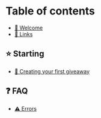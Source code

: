 # Table of contents

* [👋 Welcome](README.md)
* [🔗 Links](links.md)

## ⭐ Starting

* [🎉 Creating your first giveaway](starting/emojis.md)

## ❓ FAQ

* [⚠ Errors](faq/errors.md)
